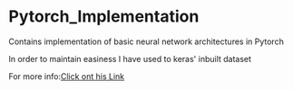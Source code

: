 # Pytorch_Implementation
Contains implementation of basic neural network architectures in Pytorch

In order to maintain easiness I have used to keras' inbuilt dataset 

For more info:<a href="https://pytorch.org/tutorials/">Click ont his Link</a>
